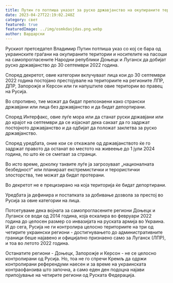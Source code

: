```yaml
---
title: Путин го потпиша указот за руско државјанство на окупираните територии
date: 2023-04-27T22:19:02.248Z
category: свет
featured: true
featuredImage: ../img/osmkdasjdas.png.webp
author: Вардарски
---
```


Рускиот претседател Владимир Путин потпиша указ со кој се бара од украинските граѓани на окупираните територии и носителите на пасоши на самопрогласените Народни републики Доњецк и Луганск да добијат руско државјанство до 30 септември 2022 година.

Според декретот, овие категории вклучуваат лица кои до 30 септември 2022 година постојано престојувале на териториите на регионите ЛПР, ДПР, Запорожје и Керсон или ги напуштиле овие територии во правец на Русија.

Во спротивно, тие можат да бидат препознаени како странски државјани или лица без државјанство и да бидат депортирани.

Според Интерфакс, овие луѓе мора или да станат руски државјани или до крајот на септември да се изјаснат дека сакаат да го задржат постојното државјанство и да одбијат да положат заклетва за руско државјанство.

Според уредбата, оние кои се откажале од државјанството ќе го задржат правото да останат во местото на живеење до 1 јули 2024 година, по што ќе се сметаат за странци.

Во исто време, доколку таквите луѓе ја загрозуваат „националната безбедност“ или планираат екстремистички и терористички злосторства, тие можат да бидат протерани.

Во декретот не е прецизирано на која територија ќе бидат депортирани.

Уредбата ја дефинира и постапката за добивање дозвола за престој во Русија за овие категории на лица.

Потсетуваме дека војната за самопрогласените региони Доњецк и Луганск се води од 2014 година, која ескалира во февруари 2022 година до целосен размер со инвазијата на руската армија во Украина. И до сега, Русија не ги контролира целосно териториите на три од четирите украински региони - достигнувањето до административните граници беше најавено и официјално признаено само за Луганск (ЛПР), и тоа во летото 2022 година.

Останатите региони - Доњецк, Запорожје и Керсон - не се целосно контролирани од Русија. Но, тоа не го спречи Кремљ да одржи контролирани референдуми наесен и за време на украинската контраофанзива што започна, а само еден ден подоцна најави припојување на четирите региони од Руската Федерација.
